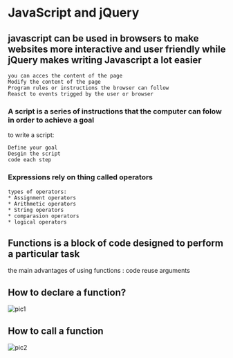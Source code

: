 # JavaScript and jQuery

## javascript can be used in browsers to make websites more interactive and user friendly while jQuery makes writing Javascript a lot easier   
```
you can acces the content of the page
Modify the content of the page
Program rules or instructions the browser can follow
Reasct to events trigged by the user or browser
```  

### A script is a series of instructions that the computer can folow in order to achieve a goal
to write a script:
```
Define your goal
Desgin the script
code each step
```  


### Expressions rely on thing called operators
```
types of operators:
* Assignment operators
* Arithmetic operators
* String operators
* comparasion operators
* logical operators
```

## Functions is a block of code designed to perform a particular task
the main advantages of using functions :
code reuse
arguments

## How to declare a function?

![pic1](https://i.ibb.co/LJqxLVH/Capture.png)

## How to call a function

![pic2](https://i.ibb.co/rkDpP0N/22.png)

